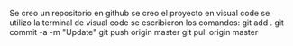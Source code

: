 Se creo un repositorio en github
se creo el proyecto en visual code
se utilizo la terminal de visual code
se escribieron los comandos:
git add .
git commit -a -m "Update"
git push origin master
git pull origin master

